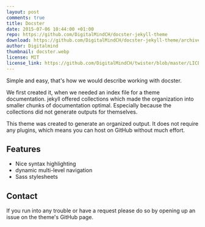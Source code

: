 ```yaml
---
layout: post
comments: true
title: Docster
date: 2015-07-06 10:44:00 +01:00
repo: https://github.com/DigitalMindCH/docster-jekyll-theme
download: https://github.com/DigitalMindCH/docster-jekyll-theme/archive/gh-pages.zip
author: Digitalmind
thumbnail: docster.webp
license: MIT
license_link: https://github.com/DigitalMindCH/twister/blob/master/LICENSE.md
---
```


Simple and easy, that's how we would describe working with docster.

We first created it, when we needed an index file for a theme documentation. jekyll offered collections which made the organization into smaller chunks of documentation optimal. Especially because the collections did not generate outputs for themselves.

This theme was created to generate an organized output. It does not require any plugins, which means you can host on GitHub without much effort.

## Features

* Nice syntax highlighting
* dynamic multi-level navigation
* Sass stylesheets

## Contact

If you run into any trouble or have a request please do so by opening up an issue on the theme's GitHub page.
